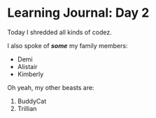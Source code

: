 # Learning Journal: Day 2

Today I shredded all kinds of codez.

I also spoke of ***some*** my family members:

- Demi
- Alistair
- Kimberly

Oh yeah, my other beasts are:

1. BuddyCat
2. Trillian

